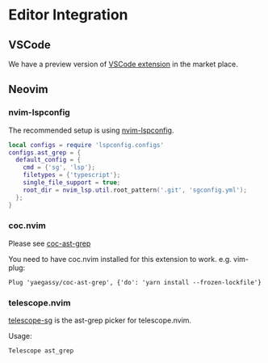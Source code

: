 # Editor Integration

## VSCode

We have a preview version of [VSCode extension](https://marketplace.visualstudio.com/items?itemName=ast-grep.ast-grep-vscode&ssr=false#overview) in the market place.


## Neovim

### nvim-lspconfig

The recommended setup is using [nvim-lspconfig](https://github.com/neovim/nvim-lspconfig).

```lua
local configs = require 'lspconfig.configs'
configs.ast_grep = {
  default_config = {
    cmd = {'sg', 'lsp'};
    filetypes = {'typescript'};
    single_file_support = true;
    root_dir = nvim_lsp.util.root_pattern('.git', 'sgconfig.yml');
  };
}
```

### coc.nvim

Please see [coc-ast-grep](https://github.com/yaegassy/coc-ast-grep)

You need to have coc.nvim installed for this extension to work. e.g. vim-plug:

```vim
Plug 'yaegassy/coc-ast-grep', {'do': 'yarn install --frozen-lockfile'}
```

### telescope.nvim

[telescope-sg](https://github.com/Marskey/telescope-sg) is the ast-grep picker for telescope.nvim.

Usage:

```vim
Telescope ast_grep
```